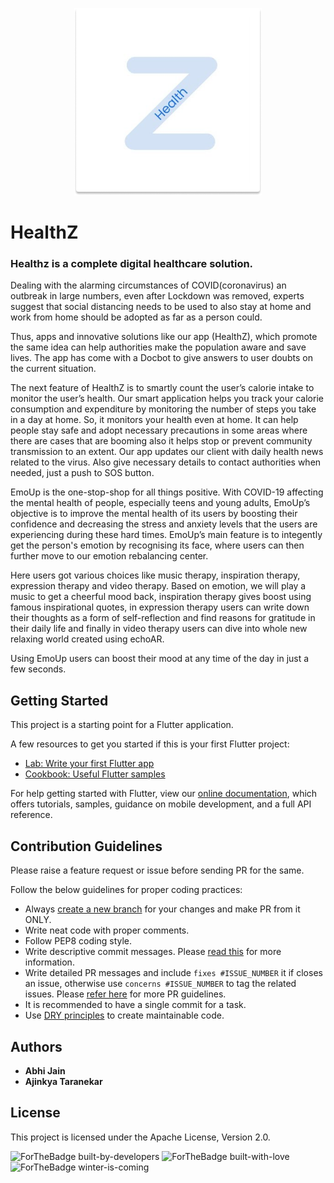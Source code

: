<p align="center"> <img width="300" height="300" src="https://github.com/ThugsOfFirangistan/HealthZ/blob/release/healthz.png">  </p>

# HealthZ

### Healthz is a complete digital healthcare solution.

Dealing with the alarming circumstances of COVID(coronavirus) an outbreak in large numbers, even after Lockdown was removed, experts suggest that social distancing needs to be used to also stay at home and work from home should be adopted as far as a person could.

Thus, apps and innovative solutions like our app (HealthZ), which promote the same idea can help authorities make the population aware and save lives. The app has come with a Docbot to give answers to user doubts on the current situation.

The next feature of HealthZ is to smartly count the user’s calorie intake to monitor the user’s health.
Our smart application helps you track your calorie consumption and expenditure by monitoring the number of steps you take in a day at home. So, it monitors your health even at home.
It can help people stay safe and adopt necessary precautions in some areas where there are cases that are booming also it helps stop or prevent community transmission to an extent. Our app updates our client with daily health news related to the virus. Also give necessary details to contact authorities when needed, just a push to SOS button.

EmoUp is the one-stop-shop for all things positive. With COVID-19 affecting the mental health of people, especially teens and young adults, EmoUp’s objective is to improve the mental health of its users by boosting their confidence and decreasing the stress and anxiety levels that the users are experiencing during these hard times. EmoUp’s main feature is to integently get the person's emotion by recognising its face, where users can then further move to our emotion rebalancing center. 

Here users got various choices like music therapy, inspiration therapy, expression therapy and video therapy. Based on emotion, we will play a music to get a cheerful mood back, inspiration therapy gives boost using famous inspirational quotes, in expression therapy users can write down their thoughts as a form of self-reflection and find reasons for gratitude in their daily life and finally in video therapy users can dive into whole new relaxing world created using echoAR.

Using EmoUp users can boost their mood at any time of the day in just a few seconds.

## Getting Started

This project is a starting point for a Flutter application.

A few resources to get you started if this is your first Flutter project:

- [Lab: Write your first Flutter app](https://flutter.dev/docs/get-started/codelab)
- [Cookbook: Useful Flutter samples](https://flutter.dev/docs/cookbook)

For help getting started with Flutter, view our
[online documentation](https://flutter.dev/docs), which offers tutorials,
samples, guidance on mobile development, and a full API reference.

## Contribution Guidelines

Please raise a feature request or issue before sending PR for the same.

Follow the below guidelines for proper coding practices:

- Always [create a new branch](https://confluence.atlassian.com/bitbucket/branching-a-repository-223217999.html) for your changes and make PR from it ONLY.
- Write neat code with proper comments.
- Follow PEP8 coding style.
- Write descriptive commit messages. Please [read this](https://github.com/erlang/otp/wiki/writing-good-commit-messages) for more information.
- Write detailed PR messages and include `fixes #ISSUE_NUMBER` it if closes an issue, otherwise use `concerns #ISSUE_NUMBER` to tag the related issues. Please [refer here](https://github.blog/2015-01-21-how-to-write-the-perfect-pull-request/) for more PR guidelines.
- It is recommended to have a single commit for a task.
- Use [DRY principles](https://thealphadollar.github.io/learning/2019/05/13/go-dry.html) to create maintainable code.


## Authors
 
* **Abhi Jain** 
* **Ajinkya Taranekar** 

## License

This project is licensed under the Apache License, Version 2.0.

![ForTheBadge built-by-developers](http://ForTheBadge.com/images/badges/built-by-developers.svg)
![ForTheBadge built-with-love](http://ForTheBadge.com/images/badges/built-with-love.svg)
![ForTheBadge winter-is-coming](http://ForTheBadge.com/images/badges/winter-is-coming.svg)